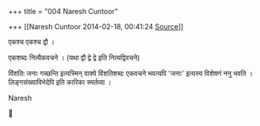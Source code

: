 +++
title = "004 Naresh Cuntoor"

+++
[[Naresh Cuntoor	2014-02-18, 00:41:24 [Source](https://groups.google.com/g/samskrita/c/x8aIUOTc-Ew)]]



एकश्च एकश्च द्वौ ।  

एकशब्दः नित्यैकवचने । (यथा द्वौ द्वे द्वे इति नित्यद्विवचने)  
  

विंशतिः जनाः गच्छन्ति इत्यस्मिन् वाक्ये विंशतिशब्दः एकवचने भवत्यपि 'जनाः' इत्यस्य विशेषणं ननु भवति । लिङ्गसंख्याविभेदेपि इति कारिका स्मर्तव्या ।  

  

  

  

Naresh  
  



